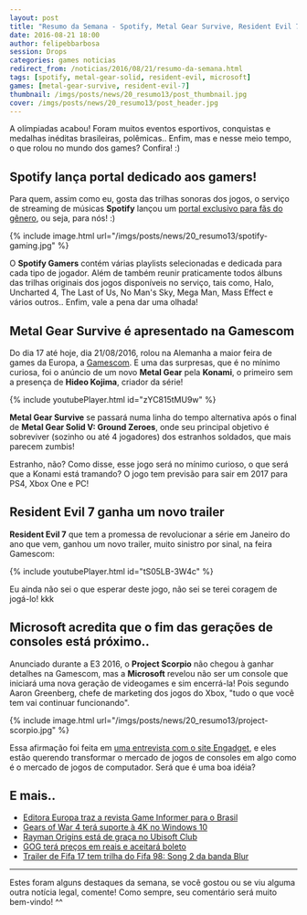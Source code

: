 ```yaml
---
layout: post
title: "Resumo da Semana - Spotify, Metal Gear Survive, Resident Evil 7, Fim das Gerações de Videogames? e mais.."
date: 2016-08-21 18:00
author: felipebbarbosa
session: Drops
categories: games noticias
redirect_from: /noticias/2016/08/21/resumo-da-semana.html
tags: [spotify, metal-gear-solid, resident-evil, microsoft]
games: [metal-gear-survive, resident-evil-7]
thumbnail: /imgs/posts/news/20_resumo13/post_thumbnail.jpg
cover: /imgs/posts/news/20_resumo13/post_header.jpg
---
```


A olímpiadas acabou! Foram muitos eventos esportivos, conquistas e medalhas inéditas brasileiras, polêmicas.. Enfim, mas e nesse meio tempo, o que rolou no mundo dos games? Confira! :)

<!--more-->

## Spotify lança portal dedicado aos gamers!

Para quem, assim como eu, gosta das trilhas sonoras dos jogos, o serviço de streaming de músicas **Spotify** lançou um [portal exclusivo para fãs do gênero](http://www.spotify-gaming.com/), ou seja, para nós! :)

{% include image.html url="/imgs/posts/news/20_resumo13/spotify-gaming.jpg" %}

O **Spotify Gamers** contém várias playlists selecionadas e dedicada para cada tipo de jogador. Além de também reunir praticamente todos álbuns das trilhas originais dos jogos disponíveis no serviço, tais como, Halo, Uncharted 4, The Last of Us, No Man's Sky, Mega Man, Mass Effect e vários outros.. Enfim, vale a pena dar uma olhada!

## Metal Gear Survive é apresentado na Gamescom

Do dia 17 até hoje, dia 21/08/2016, rolou na Alemanha a maior feira de games da Europa, a [Gamescom](http://www.gamescom-cologne.com/gamescom/index-9.php). E uma das surpresas, que é no mínimo curiosa, foi o anúncio de um novo **Metal Gear** pela **Konami**, o primeiro sem a presença de **Hideo Kojima**, criador da série!

{% include youtubePlayer.html id="zYC815tMU9w" %}

**Metal Gear Survive** se passará numa linha do tempo alternativa após o final de **Metal Gear Solid V: Ground Zeroes**, onde seu principal objetivo é sobreviver (sozinho ou até 4 jogadores) dos estranhos soldados, que mais parecem zumbis!

Estranho, não? Como disse, esse jogo será no mínimo curioso, o que será que a Konami está tramando? O jogo tem previsão para sair em 2017 para PS4, Xbox One e PC!

## Resident Evil 7 ganha um novo trailer

**Resident Evil 7** que tem a promessa de revolucionar a série em Janeiro do ano que vem, ganhou um novo trailer, muito sinistro por sinal, na feira Gamescom:

{% include youtubePlayer.html id="tS05LB-3W4c" %}

Eu ainda não sei o que esperar deste jogo, não sei se terei coragem de jogá-lo! kkk

## Microsoft acredita que o fim das gerações de consoles está próximo..

Anunciado durante a E3 2016, o **Project Scorpio** não chegou à ganhar detalhes na Gamescom, mas a **Microsoft** revelou não ser um console que iniciará uma nova geração de videogames e sim encerrá-la! Pois segundo Aaron Greenberg, chefe de marketing dos jogos do Xbox, "tudo o que você tem vai continuar funcionando".

{% include image.html url="/imgs/posts/news/20_resumo13/project-scorpio.jpg" %}

Essa afirmação foi feita em [uma entrevista com o site Engadget](https://www.engadget.com/2016/08/17/microsoft-aaron-greenberg-qa-project-scorpio-vr/), e eles estão querendo transformar o mercado de jogos de consoles em algo como é o mercado de jogos de computador. Será que é uma boa idéia?

## E mais..

- [Editora Europa traz a revista Game Informer para o Brasil](http://meiobit.com/349950/editora-europa-traz-revista-game-informer-para-o-brasil/)
- [Gears of War 4 terá suporte à 4K no Windows 10](http://www.eurogamer.pt/articles/2016-08-19-gears-of-war-4-ve-todas-as-configuracoes-da-versao-pc)
- [Rayman Origins está de graça no Ubisoft Club](https://club.ubi.com/#!/en-GB/ubi30)
- [GOG terá preços em reais e aceitará boleto](http://meiobit.com/349869/gog-aceitara-boleto-e-tera-precos-localizados/)
- [Trailer de Fifa 17 tem trilha do Fifa 98: Song 2 da banda Blur](http://jogos.uol.com.br/ultimas-noticias/2016/08/18/novo-video-de-fifa-17-revive-classica-song-2-musica-tema-do-fifa-98.htm)

---

Estes foram alguns destaques da semana, se você gostou ou se viu alguma outra notícia legal, comente! Como sempre, seu comentário será muito bem-vindo! ^^
